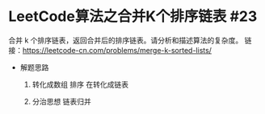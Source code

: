 # LeetCode算法之合并K个排序链表 #23

合并 k 个排序链表，返回合并后的排序链表。请分析和描述算法的复杂度。
链接：https://leetcode-cn.com/problems/merge-k-sorted-lists/

- 解题思路
    1. 转化成数组  排序  在转化成链表

    2. 分治思想
        链表归并